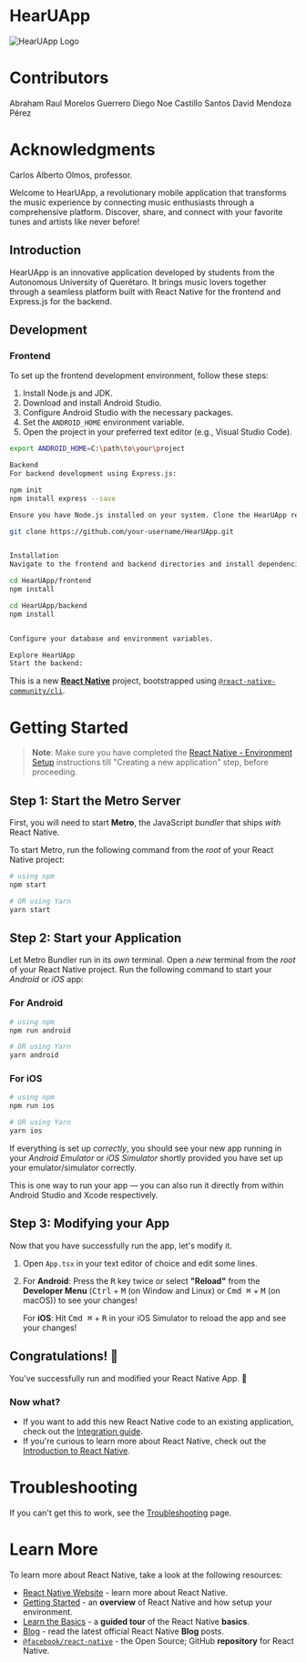 # HearUApp

![HearUApp Logo](https://imgur.com/a/A3kesb7)


# Contributors
Abraham Raul Morelos Guerrero
Diego Noe Castillo Santos
David Mendoza Pérez


# Acknowledgments
Carlos Alberto Olmos, professor.

Welcome to HearUApp, a revolutionary mobile application that transforms the music experience by connecting music enthusiasts through a comprehensive platform. Discover, share, and connect with your favorite tunes and artists like never before!



## Introduction

HearUApp is an innovative application developed by students from the Autonomous University of Querétaro. It brings music lovers together through a seamless platform built with React Native for the frontend and Express.js for the backend.

## Development

### Frontend

To set up the frontend development environment, follow these steps:

1. Install Node.js and JDK.
2. Download and install Android Studio.
3. Configure Android Studio with the necessary packages.
4. Set the `ANDROID_HOME` environment variable.
5. Open the project in your preferred text editor (e.g., Visual Studio Code).

```bash
export ANDROID_HOME=C:\path\to\your\project

Backend
For backend development using Express.js:

npm init
npm install express --save

Ensure you have Node.js installed on your system. Clone the HearUApp repository:

git clone https://github.com/your-username/HearUApp.git


Installation
Navigate to the frontend and backend directories and install dependencies:

cd HearUApp/frontend
npm install

cd HearUApp/backend
npm install


Configure your database and environment variables.

Explore HearUApp
Start the backend:

```




This is a new [**React Native**](https://reactnative.dev) project, bootstrapped using [`@react-native-community/cli`](https://github.com/react-native-community/cli).


# Getting Started

>**Note**: Make sure you have completed the [React Native - Environment Setup](https://reactnative.dev/docs/environment-setup) instructions till "Creating a new application" step, before proceeding.

## Step 1: Start the Metro Server

First, you will need to start **Metro**, the JavaScript _bundler_ that ships _with_ React Native.

To start Metro, run the following command from the _root_ of your React Native project:

```bash
# using npm
npm start

# OR using Yarn
yarn start
```

## Step 2: Start your Application

Let Metro Bundler run in its _own_ terminal. Open a _new_ terminal from the _root_ of your React Native project. Run the following command to start your _Android_ or _iOS_ app:

### For Android

```bash
# using npm
npm run android

# OR using Yarn
yarn android
```

### For iOS

```bash
# using npm
npm run ios

# OR using Yarn
yarn ios
```

If everything is set up _correctly_, you should see your new app running in your _Android Emulator_ or _iOS Simulator_ shortly provided you have set up your emulator/simulator correctly.

This is one way to run your app — you can also run it directly from within Android Studio and Xcode respectively.

## Step 3: Modifying your App

Now that you have successfully run the app, let's modify it.

1. Open `App.tsx` in your text editor of choice and edit some lines.
2. For **Android**: Press the <kbd>R</kbd> key twice or select **"Reload"** from the **Developer Menu** (<kbd>Ctrl</kbd> + <kbd>M</kbd> (on Window and Linux) or <kbd>Cmd ⌘</kbd> + <kbd>M</kbd> (on macOS)) to see your changes!

   For **iOS**: Hit <kbd>Cmd ⌘</kbd> + <kbd>R</kbd> in your iOS Simulator to reload the app and see your changes!

## Congratulations! :tada:

You've successfully run and modified your React Native App. :partying_face:

### Now what?

- If you want to add this new React Native code to an existing application, check out the [Integration guide](https://reactnative.dev/docs/integration-with-existing-apps).
- If you're curious to learn more about React Native, check out the [Introduction to React Native](https://reactnative.dev/docs/getting-started).

# Troubleshooting

If you can't get this to work, see the [Troubleshooting](https://reactnative.dev/docs/troubleshooting) page.

# Learn More

To learn more about React Native, take a look at the following resources:

- [React Native Website](https://reactnative.dev) - learn more about React Native.
- [Getting Started](https://reactnative.dev/docs/environment-setup) - an **overview** of React Native and how setup your environment.
- [Learn the Basics](https://reactnative.dev/docs/getting-started) - a **guided tour** of the React Native **basics**.
- [Blog](https://reactnative.dev/blog) - read the latest official React Native **Blog** posts.
- [`@facebook/react-native`](https://github.com/facebook/react-native) - the Open Source; GitHub **repository** for React Native.

